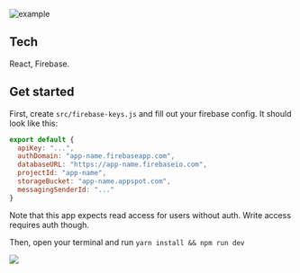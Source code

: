 ![example](http://share.ahrengot.com/ANpKqRrvN8.png)

## Tech
React, Firebase.

## Get started
First, create `src/firebase-keys.js` and fill out your firebase config. It should look like this:

```JavaScript
export default {
  apiKey: "...",
  authDomain: "app-name.firebaseapp.com",
  databaseURL: "https://app-name.firebaseio.com",
  projectId: "app-name",
  storageBucket: "app-name.appspot.com",
  messagingSenderId: "..."
}
```

Note that this app expects read access for users without auth. Write access requires auth though.

Then, open your terminal and run `yarn install && npm run dev`

![](http://www.reactiongifs.com/r/ahwg.gif)
